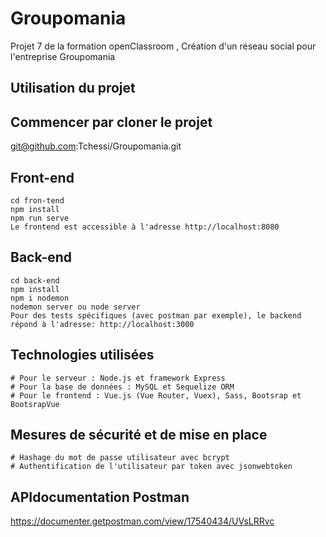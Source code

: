 # Groupomania

Projet 7 de la formation openClassroom , Création d'un réseau social pour l'entreprise Groupomania

## Utilisation du projet

## Commencer par cloner le projet

git@github.com:Tchessi/Groupomania.git

## Front-end

```
cd fron-tend
npm install
npm run serve
Le frontend est accessible à l'adresse http://localhost:8080

```

## Back-end

```
cd back-end
npm install
npm i nodemon
nodemon server ou node server
Pour des tests spécifiques (avec postman par exemple), le backend répond à l'adresse: http://localhost:3000

```

## Technologies utilisées

```
# Pour le serveur : Node.js et framework Express
# Pour la base de données : MySQL et Sequelize ORM
# Pour le frontend : Vue.js (Vue Router, Vuex), Sass, Bootsrap et BootsrapVue

```

## Mesures de sécurité et de mise en place

```
# Hashage du mot de passe utilisateur avec bcrypt
# Authentification de l'utilisateur par token avec jsonwebtoken

```
## APIdocumentation Postman
https://documenter.getpostman.com/view/17540434/UVsLRRvc

